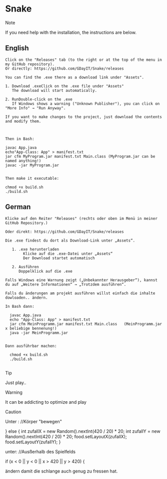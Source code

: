 # Snake


> [!NOTE]
> If you need help with the installation, the instructions are below.


## English
```
Click on the "Releases" tab (to the right or at the top of the menu in my GitHub repository).
Or directly: https://github.com/GDayIT/Snake/releases

You can find the .exe there as a download link under "Assets".

1. Download .exeClick on the .exe file under "Assets"
   The download will start automatically.

2. RunDouble-click on the .exe
   If Windows shows a warning ("Unknown Publisher"), you can click on "More Info" → "Run Anyway".

If you want to make changes to the project, just download the contents and modify them.



Then in Bash:

javac App.java
echo"App-Class: App" > manifest.txt
jar cfm MyProgram.jar manifest.txt Main.class (MyProgram.jar can be named anything!)
javac -jar MyProgram.jar


Then make it executable:

chmod +x build.sh
./build.sh
```


## German
```
Klicke auf den Reiter "Releases" (rechts oder oben im Menü in meiner GitHub Repository.)

Oder direkt: https://github.com/GDayIT/Snake/releases

Die .exe findest du dort als Download-Link unter „Assets“.

   1. .exe herunterladen
        Klicke auf die .exe-Datei unter „Assets“
        Der Download startet automatisch

   2. Ausführen
      Doppelklick auf die .exe

Falls Windows eine Warnung zeigt („Unbekannter Herausgeber“), kannst du auf „Weitere Informationen“ → „Trotzdem ausführen“.

Falls du änderungen am projekt ausführen willst einfach die inhalte dowloaden.. ändern.

In Bash dann:

  javac App.java
  echo "App-Class: App" > manifest.txt
  jar cfm MeinProgramm.jar manifest.txt Main.class   (MeinProgramm.jar x beliebige bennenung!)
  java -jar MeinProgramm.jar


Dann ausführbar machen:

  chmod +x build.sh
  ./build.sh


```





> [!TIP]
> Just play..


> [!WARNING]
> It can be addicting to optimize and play


> [!CAUTION]
>
>Unter : //Körper "bewegen"
> 
>} else {
>int zufallX = new Random().nextInt(420 / 20) * 20;
>int zufallY = new Random().nextInt(420 / 20) * 20;
>food.setLayoutX(zufallX);
>food.setLayoutY(zufallY);
>}
>
>unter: //Ausßerhalb des Spielfelds
> 
>if (x < 0 || y < 0 || x > 420 || y > 420) {
>
>ändern damit die schlange auch genug zu fressen hat.
